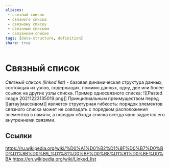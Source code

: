 ```yaml
---
aliases:
 - связный список
 - связного списка
 - связному списку
 - связаным списком
 - связанном списке
tags: [data-structure, definition]
share: true
---
```

# Связный список
*Связный список (linked list)* - базовая динамическая структура данных, состоящая из узлов, содержащих, помимо данных, одну, две или более ссылок на другие узлы списка. Пример односвязного списка:
![[Pasted image 20211223135019.png]]
Принципиальным преимуществом перед [[array|массивом]] является структурная гибкость: порядок элементов связного списка может не совпадать с порядком расположения элементов в памяти, а порядок обхода списка всегда явно задается его внутреннеми связями.

## Ссылки
https://ru.wikipedia.org/wiki/%D0%A1%D0%B2%D1%8F%D0%B7%D0%BD%D1%8B%D0%B9_%D1%81%D0%BF%D0%B8%D1%81%D0%BE%D0%BA
https://en.wikipedia.org/wiki/Linked_list
